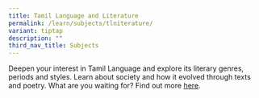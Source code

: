 ```yaml
---
title: Tamil Language and Literature
permalink: /learn/subjects/tlniterature/
variant: tiptap
description: ""
third_nav_title: Subjects
---
```

<p>Deepen your interest in Tamil Language and explore its literary genres, periods and styles. Learn about society and how it evolved through texts and poetry. What are you waiting for? Find out more <a href="https://www.seab.gov.sg/docs/default-source/national-examinations/syllabus/alevel/2022syllabus/9577_y22_sy.pdf" rel="noopener noreferrer nofollow" target="_blank">here</a>.</p>